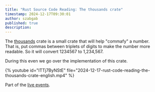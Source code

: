 ```yaml
---
title: "Rust Source Code Reading: The thousands crate"
timestamp: 2024-12-17T09:30:01
author: szabgab
published: true
description:
---
```


The [thousands](https://crates.io/crates/thousands) crate is a small crate that will help "commafy" a number. That is, put commas between triplets of digits to make the number more readable. So it will convert 1234567 to 1,234,567.

During this even we go over the implementation of this crate.

{% youtube id="ITTj7ByNStE" file="2024-12-17-rust-code-reading-the-thousands-crate-english.mp4" %}

Part of the [live events](/live).

